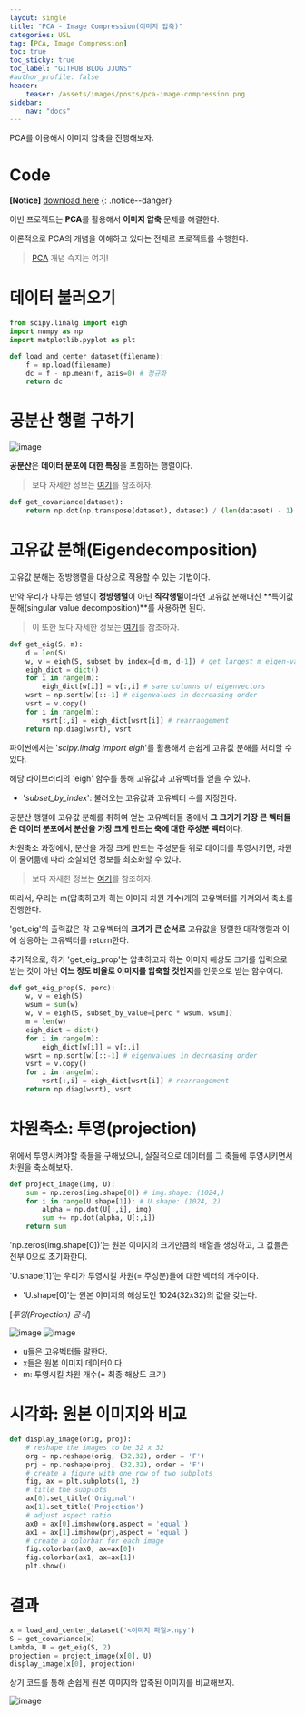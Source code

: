 ```yaml
---
layout: single
title: "PCA - Image Compression(이미지 압축)"
categories: USL
tag: [PCA, Image Compression]
toc: true
toc_sticky: true
toc_label: "GITHUB BLOG JJUNS"
#author_profile: false
header:
    teaser: /assets/images/posts/pca-image-compression.png
sidebar:
    nav: "docs"
---
```


PCA를 이용해서 이미지 압축을 진행해보자.

# Code
**[Notice]** [download here](https://github.com/hchoi256/cs540-AI/tree/main/PCA)
{: .notice--danger}

이번 프로젝트는 **PCA**를 활용해서 **이미지 압축** 문제를 해결한다.

이론적으로 PCA의 개념을 이해하고 있다는 전제로 프로젝트를 수행한다.

> [PCA](https://github.com/hchoi256/ai-terms/blob/main/README.md) 개념 숙지는 여기!

# 데이터 불러오기

```python
from scipy.linalg import eigh
import numpy as np
import matplotlib.pyplot as plt
```

```python
def load_and_center_dataset(filename):
    f = np.load(filename)
    dc = f - np.mean(f, axis=0) # 정규화
    return dc
```

# 공분산 행렬 구하기

![image](https://user-images.githubusercontent.com/39285147/184553498-b0da1938-a6d9-4ad1-b8f9-8c127c7cfbe7.png)

**공분산**은 **데이터 분포에 대한 특징**을 포함하는 행렬이다.

> 보다 자세한 정보는 [여기](https://github.com/hchoi256/ai-terms/blob/main/README.md)를 참조하자.

```python
def get_covariance(dataset):
    return np.dot(np.transpose(dataset), dataset) / (len(dataset) - 1)
```

# 고유값 분해(Eigendecomposition)

고유값 분해는 정방행렬을 대상으로 적용할 수 있는 기법이다.

만약 우리가 다루는 행렬이 **정방행렬**이 아닌 **직각행렬**이라면 고유값 분해대신 **특이값 분해(singular value decomposition)**를 사용하면 된다.

> 이 또한 보다 자세한 정보는 [여기](https://github.com/hchoi256/ai-terms/blob/main/README.md)를 참조하자.

```python
def get_eig(S, m):
    d = len(S)
    w, v = eigh(S, subset_by_index=[d-m, d-1]) # get largest m eigen-values/vectors
    eigh_dict = dict()
    for i in range(m):
        eigh_dict[w[i]] = v[:,i] # save columns of eigenvectors
    wsrt = np.sort(w)[::-1] # eigenvalues in decreasing order
    vsrt = v.copy()
    for i in range(m):
        vsrt[:,i] = eigh_dict[wsrt[i]] # rearrangement
    return np.diag(wsrt), vsrt
```

파이썬에서는 '*scipy.linalg import eigh*'를 활용해서 손쉽게 고유값 분해를 처리할 수 있다.

해당 라이브러리의 'eigh' 함수를 통해 고유값과 고유벡터를 얻을 수 있다.
- '*subset_by_index*': 불러오는 고유값과 고유벡터 수를 지정한다.

공분산 행렬에 고유값 분해를 취하여 얻는 고유벡터들 중에서 **그 크기가 가장 큰 벡터들은 데이터 분포에서 분산을 가장 크게 만드는 축에 대한 주성분 벡터**이다.

차원축소 과정에서, 분산을 가장 크게 만드는 주성분들 위로 데이터를 투영시키면, 차원이 줄어듦에 따라 소실되면 정보를 최소화할 수 있다.

> 보다 자세한 정보는 [여기](https://github.com/hchoi256/ai-terms/blob/main/README.md)를 참조하자.

따라서, 우리는 m(압축하고자 하는 이미지 차원 개수)개의 고유벡터를 가져와서 축소를 진행한다.

'get_eig'의 출력값은 각 고유벡터의 **크기가 큰 순서로** 고유값을 정렬한 대각행렬과 이에 상응하는 고유벡터를 return한다.

추가적으로, 하기 'get_eig_prop'는 압축하고자 하는 이미지 해상도 크기를 입력으로 받는 것이 아닌 **어느 정도 비율로 이미지를 압축할 것인지**를 인풋으로 받는 함수이다.

```python
def get_eig_prop(S, perc):
    w, v = eigh(S)
    wsum = sum(w)
    w, v = eigh(S, subset_by_value=[perc * wsum, wsum])
    m = len(w)
    eigh_dict = dict()
    for i in range(m):
        eigh_dict[w[i]] = v[:,i]
    wsrt = np.sort(w)[::-1] # eigenvalues in decreasing order
    vsrt = v.copy()
    for i in range(m):
        vsrt[:,i] = eigh_dict[wsrt[i]] # rearrangement
    return np.diag(wsrt), vsrt
```

# 차원축소: 투영(projection)

위에서 투영시켜야할 축들을 구해냈으니, 실질적으로 데이터를 그 축들에 투영시키면서 차원을 축소해보자.

```python
def project_image(img, U):
    sum = np.zeros(img.shape[0]) # img.shape: (1024,)
    for i in range(U.shape[1]): # U.shape: (1024, 2)
        alpha = np.dot(U[:,i], img)
        sum += np.dot(alpha, U[:,i])
    return sum
```

'np.zeros(img.shape[0])'는 원본 이미지의 크기만큼의 배열을 생성하고, 그 값들은 전부 0으로 초기화한다.

'U.shape[1]'는 우리가 투영시킬 차원(= 주성분)들에 대한 벡터의 개수이다.
- 'U.shape[0]'는 원본 이미지의 해상도인 1024(32x32)의 값을 갖는다.

[*투영(Projection) 공식*]

![image](https://user-images.githubusercontent.com/39285147/184554057-7c2d4211-c7af-4c22-8e5d-37f157b54a48.png)
![image](https://user-images.githubusercontent.com/39285147/184554076-25f700e4-e27f-4286-94dd-7254505d4f4b.png)

- u들은 고유벡터들 말한다.
- x들은 원본 이미지 데이터이다.
- m: 투영시킬 차원 개수(= 최종 해상도 크기)

# 시각화: 원본 이미지와 비교

```python
def display_image(orig, proj):
    # reshape the images to be 32 x 32
    org = np.reshape(orig, (32,32), order = 'F')
    prj = np.reshape(proj, (32,32), order = 'F')
    # create a figure with one row of two subplots
    fig, ax = plt.subplots(1, 2)
    # title the subplots
    ax[0].set_title('Original')
    ax[1].set_title('Projection')
    # adjust aspect ratio
    ax0 = ax[0].imshow(org,aspect = 'equal')
    ax1 = ax[1].imshow(prj,aspect = 'equal')
    # create a colorbar for each image
    fig.colorbar(ax0, ax=ax[0])
    fig.colorbar(ax1, ax=ax[1])
    plt.show()
```

# 결과

```python
x = load_and_center_dataset('<이미지 파일>.npy')
S = get_covariance(x)
Lambda, U = get_eig(S, 2)
projection = project_image(x[0], U)
display_image(x[0], projection)
```

상기 코드를 통해 손쉽게 원본 이미지와 압축된 이미지를 비교해보자.

![image](https://user-images.githubusercontent.com/39285147/184554368-15a426d7-fd5c-4838-97d6-2b13b820149c.png)